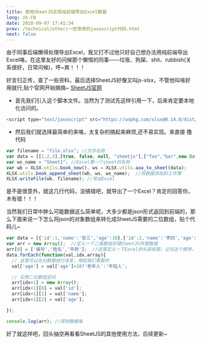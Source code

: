 ```yaml
---
title: 使用SheetJS实现纯前端导出Excel数据
long: zh-CN
date: 2018-09-07 17:41:34
prev: /technical/other/一些常用的javascript代码.html
next: false
---
```

由于同事后端懒得处理导出Excel，我又打不过他只好自己想办法用纯前端导出Excel咯，在这里友好的问候那个懒惰的同事——垃圾、狗屎、shit、rubbish(关系很好，日常问候)，呼~爽！！！

好言归正传，查了一些资料，最后选择SheetJS好像又叫js-xlsx，不管他叫啥好用就行,贴个官网开始搞搞~ [SheetJS官网](https://sheetjs.com)

+ 首先我们引入这个脚本文件。当然为了测试先这样引用一下，后来肯定要本地化访问的。
```javascript
<script type="text/javascript" src="https://unpkg.com/xlsx@0.14.0/dist/xlsx.full.min.js"></script>
```
+ 然后我们就选择最简单的来咯，太复杂的搞起来麻烦,还不易实现。来直接 撸代码
```javascript
var filename = "file.xlsx"; //文件名称
var data = [[1,2,3],[true, false, null, "sheetjs"],["foo","bar",new Date("2014-02-19T14:30Z"), "0.3"], ["baz", null, "qux"]];  //数据，一定注意需要时二维数组
var ws_name = "Sheet1"; //Excel第一个sheet的名称
var wb = XLSX.utils.book_new(), ws = XLSX.utils.aoa_to_sheet(data);
XLSX.utils.book_append_sheet(wb, ws, ws_name);  //将数据添加到工作薄
XLSX.writeFile(wb, filename); //导出Excel
```
是不是很意外，就这几行代码，没搞错吧，就导出了一个Excel？肯定的回答你，木有错！！！

当然我们日常中肿么可能数据这么简单呢，大多少都是json形式返回到前端的，那么下面来说一下怎么将json的对象数组来转化成SheetJS需要的二位数组，贴个代码儿~
```javascript
var data = [{'id':1,'name':'张三','age':18},{'id':2,'name':'李四','age':16},{'id':'3','name':'王天霸','age':20}]; //原始数据
var arr = new Array();  //定义一个二维数组存储SheetJS所需数据
arr[0] = ['编号','姓名','年龄'];  //这里定义一下Excel的头部标题，记住这个顺序，因为后面需要按照这个顺序填充json里的数据
data.forEach(function(val,idx,array){
  // 这里可以先对数据进行改变，得到我们需要的
  val['age'] = val['age']>18?'老年人':'年轻人';

  // 实例二位数组空间
  arr[idx+1] = new Array();
  arr[idx+1][0] = val['id'];
  arr[idx+1][1] = val['name'];
  arr[idx+1][2] = val['age'];

});

console.log(arr); //得到数据咯
```
好了就这样吧，回头抽空再看看SheetJS的其他使用方法，后续更新~


